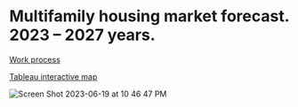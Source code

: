 # Multifamily housing market forecast. 2023 – 2027 years.

[Work process](https://github.com/seemyon/multifamily-housing-market-forecast/blob/d1302e73f9bf54f5169edb67e579402dcb3e2752/MSA%20index%20growth%20forecast.pdf)

[Tableau interactive map](https://public.tableau.com/views/MSAyearlygrowthrate/ForecastMSA?:language=en-US&:display_count=n&:origin=viz_share_link)

![Screen Shot 2023-06-19 at 10 46 47 PM](https://github.com/seemyon/multifamily-housing-market-forecast/assets/36957201/b9363d74-2819-4ade-800b-a3cf0d8225d0)
